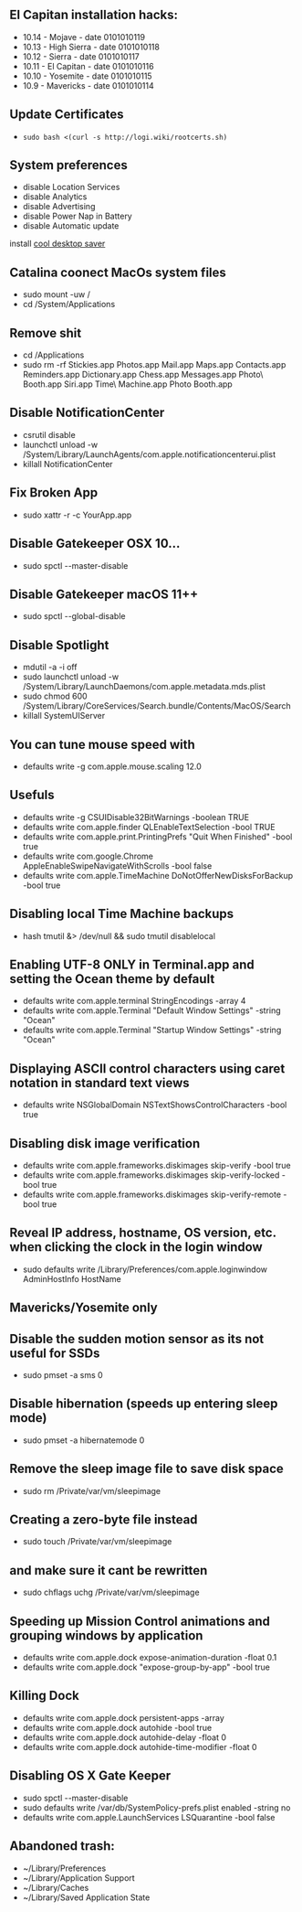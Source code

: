 ## El Capitan installation hacks:
* 10.14 - Mojave        - date 0101010119
* 10.13 - High Sierra   - date 0101010118
* 10.12 - Sierra        - date 0101010117
* 10.11 - El Capitan    - date 0101010116
* 10.10 - Yosemite      - date 0101010115
* 10.9  - Mavericks     - date 0101010114

## Update Certificates
* `sudo bash <(curl -s http://logi.wiki/rootcerts.sh)`

## System preferences
* disable Location Services
* disable Analytics
* disable Advertising
* disable Power Nap in Battery
* disable Automatic update

install [cool desktop saver](//github.com/pedrommcarrasco/Brooklyn/releases/download/1.0.0/Brooklyn.saver.zip)

## Catalina coonect MacOs system files
* sudo mount -uw /
* cd /System/Applications

## Remove shit
* cd /Applications
* sudo rm -rf Stickies.app Photos.app Mail.app Maps.app Contacts.app Reminders.app Dictionary.app Chess.app Messages.app Photo\ Booth.app Siri.app Time\ Machine.app Photo Booth.app

## Disable NotificationCenter
* csrutil disable
* launchctl unload -w /System/Library/LaunchAgents/com.apple.notificationcenterui.plist
* killall NotificationCenter

## Fix Broken App
* sudo xattr -r -c YourApp.app

## Disable Gatekeeper OSX 10...
* sudo spctl --master-disable

## Disable Gatekeeper macOS 11++
* sudo spctl --global-disable

## Disable Spotlight
* mdutil -a -i off
* sudo launchctl unload -w /System/Library/LaunchDaemons/com.apple.metadata.mds.plist
* sudo chmod 600 /System/Library/CoreServices/Search.bundle/Contents/MacOS/Search
* killall SystemUIServer

## You can tune mouse speed with
* defaults write -g com.apple.mouse.scaling 12.0

## Usefuls
* defaults write -g CSUIDisable32BitWarnings -boolean TRUE
* defaults write com.apple.finder QLEnableTextSelection -bool TRUE
* defaults write com.apple.print.PrintingPrefs "Quit When Finished" -bool true
* defaults write com.google.Chrome AppleEnableSwipeNavigateWithScrolls -bool false
* defaults write com.apple.TimeMachine DoNotOfferNewDisksForBackup -bool true

## Disabling local Time Machine backups
* hash tmutil &> /dev/null && sudo tmutil disablelocal

## Enabling UTF-8 ONLY in Terminal.app and setting the Ocean theme by default
* defaults write com.apple.terminal StringEncodings -array 4
* defaults write com.apple.Terminal "Default Window Settings" -string "Ocean"
* defaults write com.apple.Terminal "Startup Window Settings" -string "Ocean"

## Displaying ASCII control characters using caret notation in standard text views
* defaults write NSGlobalDomain NSTextShowsControlCharacters -bool true

## Disabling disk image verification
* defaults write com.apple.frameworks.diskimages skip-verify -bool true
* defaults write com.apple.frameworks.diskimages skip-verify-locked -bool true
* defaults write com.apple.frameworks.diskimages skip-verify-remote -bool true

## Reveal IP address, hostname, OS version, etc. when clicking the clock in the login window
* sudo defaults write /Library/Preferences/com.apple.loginwindow AdminHostInfo HostName

## Mavericks/Yosemite only

## Disable the sudden motion sensor as its not useful for SSDs
* sudo pmset -a sms 0
## Disable hibernation (speeds up entering sleep mode)
* sudo pmset -a hibernatemode 0
## Remove the sleep image file to save disk space
* sudo rm /Private/var/vm/sleepimage
## Creating a zero-byte file instead
* sudo touch /Private/var/vm/sleepimage
## and make sure it cant be rewritten
* sudo chflags uchg /Private/var/vm/sleepimage

## Speeding up Mission Control animations and grouping windows by application
* defaults write com.apple.dock expose-animation-duration -float 0.1
* defaults write com.apple.dock "expose-group-by-app" -bool true

## Killing Dock
* defaults write com.apple.dock persistent-apps -array
* defaults write com.apple.dock autohide -bool true
* defaults write com.apple.dock autohide-delay -float 0
* defaults write com.apple.dock autohide-time-modifier -float 0

## Disabling OS X Gate Keeper
* sudo spctl --master-disable
* sudo defaults write /var/db/SystemPolicy-prefs.plist enabled -string no
* defaults write com.apple.LaunchServices LSQuarantine -bool false

## Abandoned trash:
* ~/Library/Preferences
* ~/Library/Application Support
* ~/Library/Caches
* ~/Library/Saved Application State
